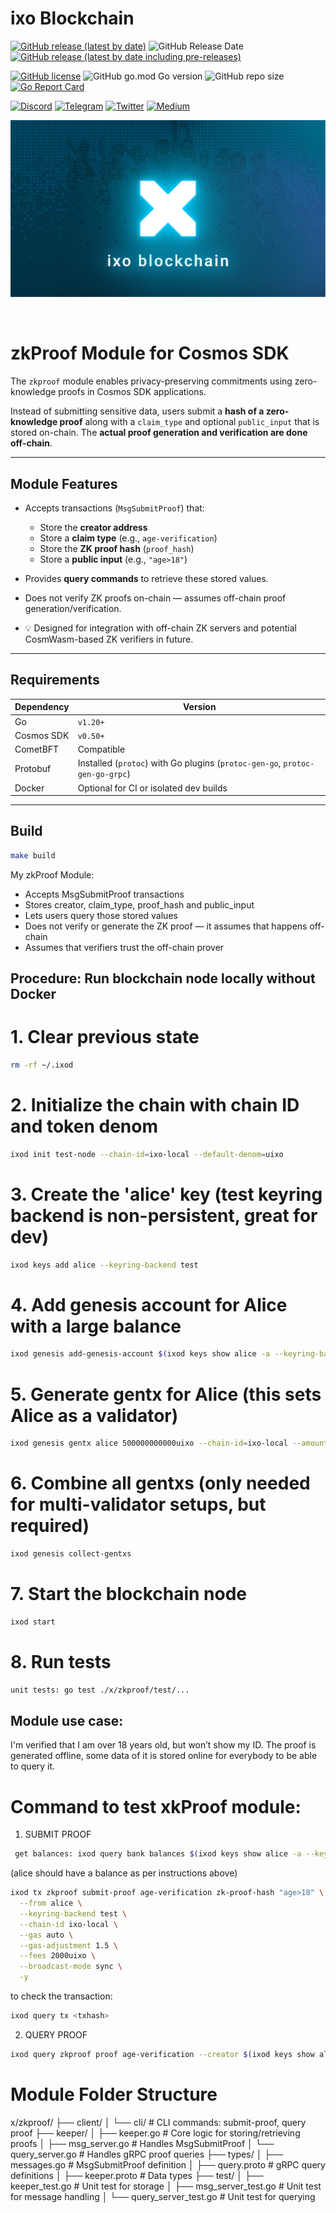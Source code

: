 # ixo Blockchain

[![GitHub release (latest by date)](https://img.shields.io/github/v/release/ixofoundation/ixo-blockchain?color=white&label=release&style=flat-square)](https://github.com/ixofoundation/ixo-blockchain/releases/latest) ![GitHub Release Date](https://img.shields.io/github/release-date/ixofoundation/ixo-blockchain?label=date&color=white&style=flat-square) [![GitHub release (latest by date including pre-releases)](https://img.shields.io/github/v/release/ixofoundation/ixo-blockchain?color=00d2ff&include_prereleases&label=candidate&style=flat-square)](https://github.com/ixofoundation/ixo-blockchain/releases/)

[![GitHub license](https://img.shields.io/github/license/ixofoundation/ixo-blockchain?color=lightgrey&style=flat-square)](https://github.com/ixofoundation/ixo-blockchain/blob/main/LICENSE) ![GitHub go.mod Go version](https://img.shields.io/github/go-mod/go-version/ixofoundation/ixo-blockchain?color=lightgrey&style=flat-square) ![GitHub repo size](https://img.shields.io/github/repo-size/ixofoundation/ixo-blockchain?color=lightgrey&style=flat-square)
[![Go Report Card](https://goreportcard.com/badge/github.com/ixofoundation/ixo-blockchain)](https://goreportcard.com/report/github.com/ixofoundation/ixo-blockchain)

[![Discord](https://img.shields.io/badge/Discord-7289DA?style=for-the-badge&logo=discord&logoColor=white)](https://discord.com/invite/ixo) [![Telegram](https://img.shields.io/badge/Telegram-2CA5E0?style=for-the-badge&logo=telegram&logoColor=white)](https://t.me/ixonetwork)
[![Twitter](https://img.shields.io/badge/Twitter-1DA1F2?style=for-the-badge&logo=twitter&logoColor=white)](https://twitter.com/ixoworld)
[![Medium](https://img.shields.io/badge/Medium-12100E?style=for-the-badge&logo=medium&logoColor=white)](https://medium.com/ixo-blog)

<p align="center">
  <img src="./.github/assets/readme_banner.png" />
</p>
<br />

# zkProof Module for Cosmos SDK

The `zkproof` module enables privacy-preserving commitments using zero-knowledge proofs in Cosmos SDK applications.

Instead of submitting sensitive data, users submit a **hash of a zero-knowledge proof** along with a `claim_type` and optional `public_input` that is stored on-chain. The **actual proof generation and verification are done off-chain**.

---

## Module Features

- Accepts transactions (`MsgSubmitProof`) that:
  - Store the **creator address**
  - Store a **claim type** (e.g., `age-verification`)
  - Store the **ZK proof hash** (`proof_hash`)
  - Store a **public input** (e.g., `"age>18"`)

- Provides **query commands** to retrieve these stored values.

- Does not verify ZK proofs on-chain — assumes off-chain proof generation/verification.

- 💡 Designed for integration with off-chain ZK servers and potential CosmWasm-based ZK verifiers in future.

---

## Requirements

| Dependency       | Version     |
|------------------|-------------|
| Go               | `v1.20+`    |
| Cosmos SDK       | `v0.50+`    |
| CometBFT         | Compatible  |
| Protobuf         | Installed (`protoc`) with Go plugins (`protoc-gen-go`, `protoc-gen-go-grpc`) |
| Docker           | Optional for CI or isolated dev builds |

---

## Build

```bash
make build
```

My zkProof Module:
* Accepts MsgSubmitProof transactions
* Stores creator, claim_type, proof_hash and public_input
* Lets users query those stored values
* Does not verify or generate the ZK proof — it assumes that happens off-chain
* Assumes that verifiers trust the off-chain prover

## Procedure: Run blockchain node locally without Docker

# 1. Clear previous state
```bash
rm -rf ~/.ixod
```
# 2. Initialize the chain with chain ID and token denom
```bash
ixod init test-node --chain-id=ixo-local --default-denom=uixo
```
# 3. Create the 'alice' key (test keyring backend is non-persistent, great for dev) 
```bash
ixod keys add alice --keyring-backend test
```
# 4. Add genesis account for Alice with a large balance
```bash
ixod genesis add-genesis-account $(ixod keys show alice -a --keyring-backend test) 1000000000000uixo
```
# 5. Generate gentx for Alice (this sets Alice as a validator)
```bash
ixod genesis gentx alice 500000000000uixo --chain-id=ixo-local --amount=500000000000uixo --keyring-backend=test
```
# 6. Combine all gentxs (only needed for multi-validator setups, but required)
```bash
ixod genesis collect-gentxs
```
# 7. Start the blockchain node
```bash
ixod start
```

# 8. Run tests
```bash
unit tests: go test ./x/zkproof/test/...
```

## Module use case: 
I'm verified that I am over 18 years old, but won’t show my ID. The proof is generated offline, some data of it is stored online for everybody to be able to query it.

# Command to test xkProof module:

1) SUBMIT PROOF
```bash
 get balances: ixod query bank balances $(ixod keys show alice -a --keyring-backend test)
```

(alice should have a balance as per instructions above)
```bash
ixod tx zkproof submit-proof age-verification zk-proof-hash "age>18" \
  --from alice \
  --keyring-backend test \
  --chain-id ixo-local \
  --gas auto \
  --gas-adjustment 1.5 \
  --fees 2000uixo \
  --broadcast-mode sync \
  -y
```

to check the transaction: 
```bash 
ixod query tx <txhash>
```

2) QUERY PROOF
```bash
ixod query zkproof proof age-verification --creator $(ixod keys show alice -a --keyring-backend test)
```

# Module Folder Structure

x/zkproof/
├── client/
│   └── cli/               # CLI commands: submit-proof, query proof
├── keeper/
│   ├── keeper.go          # Core logic for storing/retrieving proofs
│   ├── msg_server.go      # Handles MsgSubmitProof
│   └── query_server.go    # Handles gRPC proof queries
├── types/
│   ├── messages.go        # MsgSubmitProof definition
│   ├── query.proto        # gRPC query definitions
│   ├── keeper.proto       # Data types
├── test/
│   ├── keeper_test.go     # Unit test for storage
│   ├── msg_server_test.go # Unit test for message handling
│   └── query_server_test.go # Unit test for querying
